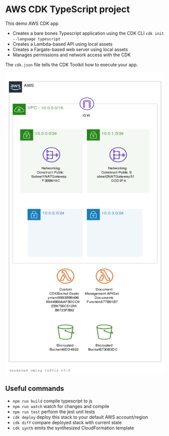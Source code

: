 # AWS CDK TypeScript project

This demo AWS CDK app

* Creates a bare bones Typescript application using the CDK CLI `cdk init --language typescript`
* Creates a Lambda-based API using local assets
* Creates a Fargate-based web server using local assets
* Manages permissions and network access with the CDK

The `cdk.json` file tells the CDK Toolkit how to execute your app.

![Generated by infviz using typescript-cdk.yaml](typescript-cdk.yaml.png)

## Useful commands

 * `npm run build`   compile typescript to js
 * `npm run watch`   watch for changes and compile
 * `npm run test`    perform the jest unit tests
 * `cdk deploy`      deploy this stack to your default AWS account/region
 * `cdk diff`        compare deployed stack with current state
 * `cdk synth`       emits the synthesized CloudFormation template
